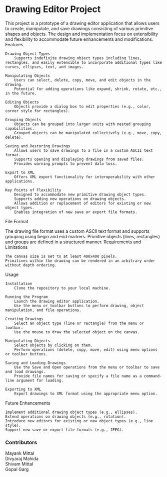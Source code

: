 <h1>Drawing Editor Project</h1>

This project is a prototype of a drawing editor application that allows users to create, manipulate, and save drawings consisting of various primitive shapes and objects. The design and implementation focus on extensibility and flexibility to accommodate future enhancements and modifications.
Features

    Drawing Object Types
        Supports indefinite drawing object types including lines, rectangles, and easily extensible to incorporate additional types like curves, ellipses, text, and images.

    Manipulating Objects
        Users can select, delete, copy, move, and edit objects in the drawing.
        Potential for adding operations like expand, shrink, rotate, etc., in the future.

    Editing Objects
        Objects provide a dialog box to edit properties (e.g., color, corner style for rectangles).

    Grouping Objects
        Objects can be grouped into larger units with nested grouping capabilities.
        Grouped objects can be manipulated collectively (e.g., move, copy, delete).

    Saving and Restoring Drawings
        Allows users to save drawings to a file in a custom ASCII text format.
        Supports opening and displaying drawings from saved files.
        Provides warning prompts to prevent data loss.

    Export to XML
        Offers XML export functionality for interoperability with other applications.

    Key Points of Flexibility
        Designed to accommodate new primitive drawing object types.
        Supports adding new operations on drawing objects.
        Allows addition or replacement of editors for existing or new object types.
        Enables integration of new save or export file formats.

File Format

The drawing file format uses a custom ASCII text format and supports grouping using begin and end markers. Primitive objects (lines, rectangles) and groups are defined in a structured manner.
Requirements and Limitations

    The canvas size is set to at least 400x400 pixels.
    Primitives within the drawing can be rendered in an arbitrary order without depth ordering.

Usage

    Installation
        Clone the repository to your local machine.

    Running the Program
        Launch the drawing editor application.
        Use the menu or toolbar buttons to perform drawing, object manipulation, and file operations.

    Creating Drawings
        Select an object type (line or rectangle) from the menu or toolbar.
        Use the mouse to draw the selected object on the canvas.

    Manipulating Objects
        Select objects by clicking on them.
        Perform operations (delete, copy, move, edit) using menu options or toolbar buttons.

    Saving and Loading Drawings
        Use the Save and Open operations from the menu or toolbar to save and load drawings.
        Provide file names for saving or specify a file name as a command-line argument for loading.

    Exporting to XML
        Export drawings to XML format using the appropriate menu option.

Future Enhancements

    Implement additional drawing object types (e.g., ellipses).
    Extend operations on drawing objects (e.g., rotation).
    Introduce new editors for existing or new object types (e.g., line style).
    Support new save or export file formats (e.g., JPEG).

<h3>Contributors</h3>
Mayank Mittal <br>
Divyaraj Mahida<br>
Shivam Mittal<br>
Gopal Garg<br>
